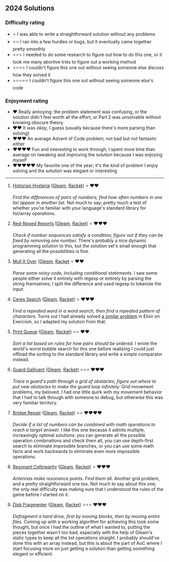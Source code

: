 ## 2024 Solutions

### Difficulty rating

* ⭐ I was able to write a straightforward solution without any problems
* ⭐⭐ I ran into a few hurdles or bugs, but it eventually came together pretty smoothly
* ⭐⭐⭐ I needed to do some research to figure out how to do this one, or it took me many abortive tries to figure out a working method
* ⭐⭐⭐⭐ I couldn't figure this one out without seeing someone else discuss how they solved it
* ⭐⭐⭐⭐⭐ I couldn't figure this one out without seeing someone else's code

### Enjoyment rating

* ♥️ Really annoying; the problem statement was confusing, or the solution didn't feel worth all the effort, or Part 2 was unsolvable without knowing obscure theory
* ♥️♥️ It was *okay*, I guess (usually because there's more parsing than solving)
* ♥️♥️♥️ An average Advent of Code problem; not bad but not fantastic either
* ♥️♥️♥️♥️ Fun and interesting to work through; I spent more time than average on tweaking and improving the solution because I was enjoying myself
* ♥️♥️♥️♥️♥️ My favorite one of the year; it's the kind of problem I enjoy solving and the solution was elegant or interesting

---

1. [Historian Hysteria](https://adventofcode.com/2024/day/1) ([Gleam](gleam/aoc2024/src/aoc_2024/day_1.gleam), [Racket](racket/aoc2024/day-01.rkt)) ⭐ ♥️♥️ 

   *Find the differences of pairs of numbers; find how often numbers in one list appear in another list.* Not much to say; pretty much a test of whether you're familiar with your language's standard library for list/array operations.

3. [Red-Nosed Reports](https://adventofcode.com/2024/day/2) ([Gleam](gleam/aoc2024/src/aoc_2024/day_2.gleam), [Racket](racket/aoc2024/day-02.rkt)) ⭐ ♥️♥️♥️ 
   
   *Check if number sequences satisfy a condition; figure out if they can be fixed by removing one number.* There's probably a nice dynamic programming solution to this, but the solution set's small enough that generating all the possibilities is fine.

4. [Mull It Over](https://adventofcode.com/2024/day/3) ([Gleam](gleam/aoc2024/src/aoc_2024/day_3.gleam), [Racket](racket/aoc2024/day-03.rkt) ⭐ ♥️♥️

   *Parse some noisy code, including conditional statements.* I saw some people either solve it entirely with regexp or entirely by parsing the string themselves; I split the difference and used regexp to tokenize the input.

5. [Ceres Search](https://adventofcode.com/2024/day/4) ([Gleam](gleam/aoc2024/src/aoc_2024/day_4.gleam), [Racket](racket/aoc2024/day-04.rkt)) ⭐ ♥️♥️♥️ 
   
   *Find a repeated word in a word search, then find a repeated pattern of characters.* Turns out I had already solved [a similar problem](https://exercism.org/tracks/elixir/exercises/word-search/solutions/jimpjorps) in Elixir on Exercism, so I adapted my solution from that.

6. [Print Queue](https://adventofcode.com/2024/day/5) ([Gleam](gleam/aoc2024/src/aoc_2024/day_5.gleam), [Racket](racket/aoc2024/day-05.rkt)) ⭐⭐ ♥️♥️ 
   
   *Sort a list based on rules for how pairs should be ordered.* I wrote the world's worst bubble search for this one before realizing I could just offload the sorting to the standard library and write a simple comparator instead.

7. [Guard Gallivant](https://adventofcode.com/2024/day/6) ([Gleam](gleam/aoc2024/src/aoc_2024/day_6.gleam), [Racket](racket/aoc2024/day-06.rkt)) ⭐⭐⭐ ♥️♥️♥️
   
   *Trace a guard's path through a grid of obstacles; figure out where to put new obstacles to make the guard loop infinitely.* Grid movement problems, my beloved.  I had one little quirk with my movement behavior that I had to talk through with someone to debug, but otherwise this was very familiar territory.
   
8. [Bridge Repair](https://adventofcode.com/2024/day/7) ([Gleam](gleam/aoc2024/src/aoc_2024/day_7.gleam), [Racket](racket/aoc2024/day-07.rkt)) ⭐⭐ ♥️♥️♥️♥️
   
   *Decide if a list of numbers can be combined with math operations to reach a target answer.* I like this one because it admits multiple, increasingly optimal solutions: you can generate all the possible operation combinations and check them all, you can use depth-first search to eliminate impossible branches, or you can use some math facts and work backwards to eliminate even more impossible operations.

9. [Resonant Collinearity](https://adventofcode.com/2024/day/8) ([Gleam](gleam/aoc2024/src/aoc_2024/day_8.gleam), [Racket](racket/aoc2024/day-08.rkt)) ⭐ ♥️♥️♥️
   
   *Antennas make resonance points. Find them all.* Another grid problem, and a pretty straightforward one too. Not much to say about this one; the only real difficulty was making sure that I understood the rules of the game before I started on it.

10.  [Disk Fragmenter](https://adventofcode.com/2024/day/9) ([Gleam](gleam/aoc2024/src/aoc_2024/day_9.gleam), [Racket](racket/aoc2024/day-09.rkt)) ⭐⭐⭐ ♥️♥️♥️
    
     *Defragment a hard drive, first by moving blocks, then by moving entire files.* Coming up with a working algorithm for achieving this took some thought, but once I had the outline of what I wanted to, putting the pieces together wasn't too bad, especially with the help of Gleam's static types to keep all the list operations straight. I probably should've done this with an array instead, but this is about the part of AoC where I start focusing more on just getting a solution than getting something elegant or efficient.
